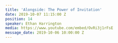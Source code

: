 ```yaml
---
title: 'Alongside: The Power of Invitation'
date: 2019-10-07 11:15:00 Z
position: 14
speaker: Ethan Harrington
media: https://www.youtube.com/embed/OvRi3j1rFsE
message_date: 2019-10-06 10:00:00 Z
---
```


